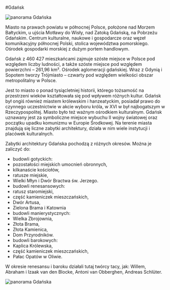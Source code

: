 #Gdańsk


![panorama Gdańska](http://upload.wikimedia.org/wikipedia/commons/thumb/a/ab/2012-08-30_pano_gdansk_sm2.jpg/1920px-2012-08-30_pano_gdansk_sm2.jpg)

Miasto na prawach powiatu w północnej Polsce, położone nad Morzem Bałtyckim, u ujścia Motławy do Wisły, nad Zatoką Gdańską, na Pobrzeżu Gdańskim. Centrum kulturalne, naukowe i gospodarcze oraz węzeł komunikacyjny północnej Polski, stolica województwa pomorskiego. Ośrodek gospodarki morskiej z dużym portem handlowym.

Gdańsk z 460 427 mieszkańcami zajmuje szóste miejsce w Polsce pod względem liczby ludności, a także szóste miejsce pod względem powierzchni – 261,96 km². Ośrodek aglomeracji gdańskiej. Wraz z Gdynią i Sopotem tworzy Trójmiasto – czwarty pod względem wielkości obszar metropolitalny w Polsce.

Jest to miasto o ponad tysiącletniej historii, którego tożsamość na przestrzeni wieków kształtowała się pod wpływem różnych kultur. Gdańsk był ongiś również miastem królewskim i hanzeatyckim, posiadał prawo do czynnego uczestnictwie w akcie wyboru króla, w XVI w był najbogatszym w Rzeczypospolitej. Miasto było też ważnym ośrodkiem kulturalnym. Gdańsk uznawany jest za symboliczne miejsce wybuchu II wojny światowej oraz początku upadku komunizmu w Europie Środkowej. Na terenie miasta znajdują się liczne zabytki architektury, działa w nim wiele instytucji i placówek kulturalnych.



Zabytki architektury Gdańska pochodzą z różnych okresów. Można je zaliczyć do:

 * budowli gotyckich:
  * pozostałości miejskich umocnień obronnych, 
  * kilkanaście kościołów, 
  * ratusze miejskie, 
  * Wielki Młyn i Dwór Bractwa św. Jerzego. 
 * budowli renesansowych: 
  * ratusz staromiejski, 
  * część kamieniczek mieszczańskich, 
  * Dwór Artusa, 
  * Zielona Brama i Katownia
 * budowli manierystycznych:
  * Wielka Zbrojownia, 
  * Złota Brama, 
  * Złota Kamienica, 
  * Dom Przyrodników.
 * budowli barokowych:
  * Kaplica Królewska, 
  * część kamieniczek mieszczańskich, 
  * Pałac Opatów w Oliwie.

W okresie renesansu i baroku działali tutaj twórcy tacy, jak: Willem, Abraham i Izaak van den Blocke, Antoni van Obberghen, Andreas Schlüter.

![panorama Gdańska](http://1.bp.blogspot.com/-I2sr8jPBeVo/Tlan_oEPxlI/AAAAAAAAAQ0/Q1vUk4yv2Qs/s1600/Panorama-Gdanska-8643.jpg)
